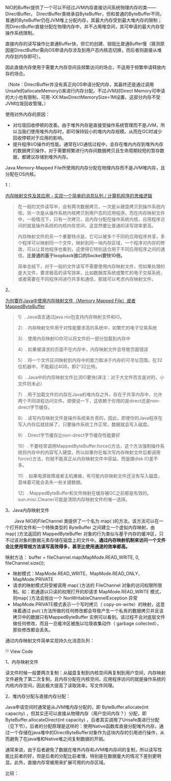 NIO的Buffer提供了一个可以不经过JVM内存直接访问系统物理内存的类——DirectBuffer。 DirectBuffer类继承自ByteBuffer，但和普通的ByteBuffer不同，普通的ByteBuffer仍在JVM堆上分配内存，其最大内存受到最大堆内存的限制；而DirectBuffer直接分配在物理内存中，并不占用堆空间，其可申请的最大内存受操作系统限制。

直接内存的读写操作比普通Buffer快，但它的创建、销毁比普通Buffer慢（猜测原因是DirectBuffer需向OS申请内存涉及到用户态内核态切换，而后者则直接从堆内存划内存即可）。

因此直接内存使用于需要大内存空间且频繁访问的场合，不适用于频繁申请释放内存的场合。

 

（Note：DirectBuffer并没有真正向OS申请分配内存，其最终还是通过调用Unsafe的allocateMemory()来进行内存分配。不过JVM对Direct Memory可申请的大小也有限制，可用-XX:MaxDirectMemorySize=1M设置，这部分内存不受JVM垃圾回收管理。）

 

使用对外内存的原因：

- 对垃圾回收停顿的改善。由于堆外内存是直接受操作系统管理而不是JVM，所以当我们使用堆外内存时，即可保持较小的堆内内存规模。从而在GC时减少回收停顿对于应用的影响。
- 提升程序I/O操作的性能。通常在I/O通信过程中，会存在堆内内存到堆外内存的数据拷贝操作，对于需要频繁进行内存间数据拷贝且生命周期较短的暂存数据，都建议存储到堆外内存。

 



Java Memory-Mapped File所使用的内存分配在物理内存而不是JVM堆内存，且分配在OS内核。

1：

[内存映射文件及其应用 - 实现一个简单的消息队列 / 计算机程序的思维逻辑](http://mp.weixin.qq.com/s?__biz=MzIxOTI1NTk5Nw==&mid=2650047418&idx=1&sn=9f09a4e517e46d4f452e43f8ecff42bf&chksm=8fde2668b8a9af7e9dfd1d4b93b4811816941b2a61bb7ab411455b36fe6b96ca93a1031d60ce&scene=21#wechat_redirect)

> 在一般的文件读写中，会有两次数据拷贝，一次是从硬盘拷贝到操作系统内核，另一次是从操作系统内核拷贝到用户态的应用程序。而在内存映射文件中，一般情况下，只有一次拷贝，且内存分配在操作系统内核，应用程序访问的就是操作系统的内核内存空间，这显然要比普通的读写效率更高。
>
> 内存映射文件的另一个重要特点是，它可以被多个不同的应用程序共享，多个程序可以映射同一个文件，映射到同一块内存区域，一个程序对内存的修改，可以让其他程序也看到，这使得它特别适合用于不同应用程序之间的通信。**比普通的基于loopback接口的Socket要快10倍。**
>
> 简单总结下，对于一般的文件读写不需要使用内存映射文件，但如果处理的是大文件，要求极高的读写效率，比如数据库系统或繁忙的电子交易系统，或者需要在不同程序间进行共享和通信，那就可以考虑内存映射文件。

 

2、

[为何要在Java中使用内存映射文件（Memory Mapped File）或者MappedByteBuffer](http://itindex.net/detail/49906-java-内存-映射)

> 1）. Java语言通过java.nio包支持内存映射文件和IO。
>
> 2）. 内存映射文件用于对性能要求高的系统中，如繁忙的电子交易系统
>
> 3）. 使用内存映射IO你可以将文件的一部分加载到内存中
>
> 4）. 如果被请求的页面不在内存中，内存映射文件会导致页面错误
>
> 5）. 将一个文件区间映射到内存中的能力取决于内存的可寻址范围。在32位机器中，不能超过4GB，即2^32比特。
>
> 6）. Java中的内存映射文件比流IO要快(译注：对于大文件而言是对的，小文件则未必）
>
> 7）. 用于加载文件的内存在Java的堆内存之外，存在于共享内存中，允许两个不同进程访问文件。顺便说一下，这依赖于你用的是direct还是non-direct字节缓存。
>
> 8）. 读写内存映射文件是操作系统来负责的，因此，即使你的Java程序在写入内存后就挂掉了，只要操作系统工作正常，数据就会写入磁盘。
>
> 9）. Direct字节缓存比non-direct字节缓存性能要好
>
> 10）. 不要经常调用MappedByteBuffer.force()方法，这个方法强制操作系统将内存中的内容写入硬盘，所以如果你在每次写内存映射文件后都调用force()方法，你就不能真正从内存映射文件中获益，而是跟disk IO差不多。
>
> 11）. 如果电源故障或者主机瘫痪，有可能内存映射文件还没有写入磁盘，意味着可能会丢失一些关键数据。
>
> 12）. MappedByteBuffer和文件映射在缓存被GC之前都是有效的。sun.misc.Cleaner可能是清除内存映射文件的唯一选择。

 

3、Java内存映射文件

　　Java NIO的FileChannel 类提供了一个名为 map( )的方法，该方法可以在一个打开的文件和一个特殊类型的 ByteBuffer 之间建立一个虚拟内存映射，由 map( )方法返回的 MappedByteBuffer 对象的行为类似与基于内存的缓冲区，只不过该对象的数据元素存储在磁盘上的文件中。**通过内存映射机制来访问一个文件会比使用常规方法读写高效得多，甚至比使用通道的效率都高。**

映射方法： buffer = fileChannel.map(MapMode.READ_WRITE, 0, fileChannel.size()); 

- 映射模式：MapMode.READ_WRITE、MapMode.READ_ONLY、MapMode.PRIVATE
- 请求的映射模式将受被调用 map( )方法的 FileChannel 对象的访问权限所限制。如：若通道以只读的权限打开的却请求 MapMode.READ_WRITE 模式，则map( )方法会抛出一个 NonWritableChannelException 异常
- MapMode.PRIVATE模式表示一个写时拷贝（ copy-on-write）的映射，这意味着通过 put( )方法所做的任何修改都会导致产生一个私有的数据拷贝并且该拷贝中的数据只有MappedByteBuffer 实例可以看到。该过程不会对底层文件做任何修改，而且一旦缓冲区被施以垃圾收集动作（ garbage collected），那些修改都会丢失。

通过内存映射文件简单实现持久化消息队列：

![点击全屏显示](assets/ContractedBlock.gif) View Code

 





1、内存映射文件

读文件时候一般要两次复制：从磁盘复制到内核空间再复制到用户空间，内存映射文件避免了第二次复制，且内存分配在内核空间，应用程序访问的就是操作系统的内核内存空间，因此极大提高了读取效率。写文件同理。

2、堆内存分配与直接内存分配：

Java申请空间时通常是从JVM堆内存分配的，即 ByteBuffer.allocate(int capacity) ，但其实还可以直接从物理内存（用户空间内存？）分配，即 ByteBuffer.allocateDirect(int capacity) ，后者其实调用了Unsafe类进行分配（见下节）。后者的分配原理是这样的：使用Native函数库直接分配堆外内存，通过一个存储在java堆中的DirectByteBuffer对象作为这块内存的引用进行操作，从而避免了在java堆和Native堆之间复制数据的开销。

通常来说，由于后者避免了数据在堆外内存和JVM堆内存间的复制，所以读写性能比前者的好，但是后者的分配比前者慢，特别是在数据量大的情况下差别更明显。此外，直接内存常被用来扩展可用的内存区域。

比较：


